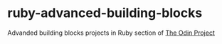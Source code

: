 # ruby-advanced-building-blocks
Advanded building blocks projects in Ruby section of [The Odin Project](http://www.theodinproject.com/courses/ruby-programming/lessons/advanced-building-blocks)    
